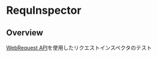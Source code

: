 # RequInspector

## Overview

[WebRequest API](https://developer.mozilla.org/ja-JP/docs/Mozilla/Add-ons/WebExtensions/API/webRequest)を使用したリクエストインスペクタのテスト
